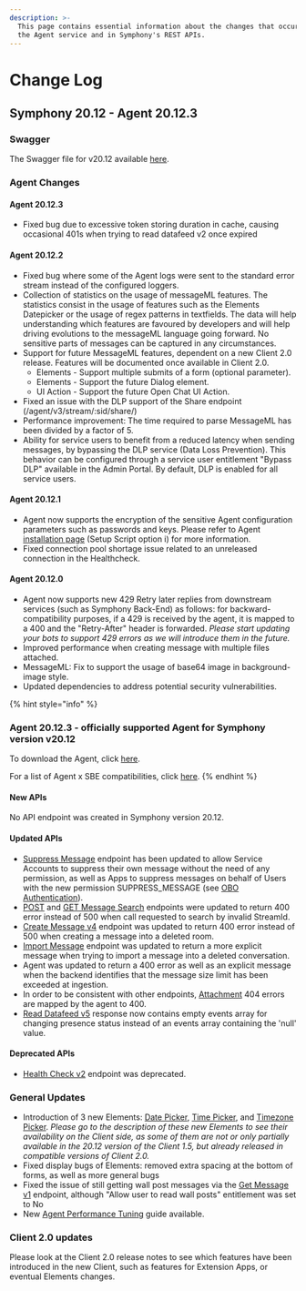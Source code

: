 ```yaml
---
description: >-
  This page contains essential information about the changes that occurred in
  the Agent service and in Symphony's REST APIs.
---
```


# Change Log

## **Symphony 20.12 - Agent 20.12.3**

### Swagger

The Swagger file for v20.12 available [here](%20https://github.com/symphonyoss/symphony-api-spec/tree/20.12).

### Agent Changes

#### Agent 20.12.3

* Fixed bug due to excessive token storing duration in cache, causing occasional 401s when trying to read datafeed v2 once expired

#### Agent 20.12.2

* Fixed bug where some of the Agent logs were sent to the standard error stream instead of the configured loggers.
* Collection of statistics on the usage of messageML features. The statistics consist in the usage of features such as the Elements Datepicker or the usage of regex patterns in  textfields. The data will help understanding which features are favoured by developers and will help driving evolutions to the messageML language going forward. No sensitive parts of messages can be captured in any circumstances.
* Support for future MessageML features, dependent on a new Client 2.0 release. Features will be documented once available in Client 2.0.
  * Elements - Support multiple submits of a form \(optional parameter\).
  * Elements - Support the future Dialog element. 
  * UI Action - Support the future Open Chat UI Action.
* Fixed an issue with the DLP support of the Share endpoint \(/agent/v3/stream/:sid/share/\)
* Performance improvement: The time required to parse MessageML has been divided by a factor of 5.
* Ability for service users to benefit from a reduced latency when sending messages, by bypassing the DLP service \(Data Loss Prevention\). This behavior can be configured through a service user entitlement "Bypass DLP" available in the Admin Portal. By default, DLP is enabled for all service users.

#### Agent 20.12.1

* Agent now supports the encryption of the sensitive Agent configuration parameters such as passwords and keys. Please refer to Agent [installation page](https://docs.developers.symphony.com/v/v20.12/admin-guide/agent-guide/agent-2.x-and-above-installation#overview-of-the-setup-script) \(Setup Script option i\) for more information. 
* Fixed connection pool shortage issue related to an unreleased connection in the Healthcheck.

#### Agent 20.12.0

* Agent now supports new 429 Retry later replies from downstream services \(such as Symphony Back-End\) as follows: for backward-compatibility purposes, if a 429 is received by the agent, it is mapped to a 400 and the "Retry-After" header is forwarded. _Please start updating your bots to support 429 errors as we will introduce them in the future._
* Improved performance when creating message with multiple files attached.
* MessageML: Fix to support the usage of base64 image in background-image style.
* Updated dependencies to address potential security vulnerabilities.

{% hint style="info" %}
### Agent 20.12.3 - officially supported Agent for Symphony version v20.12

To download the Agent, click [here](%20https://storage.googleapis.com/sym-platform/developers/rest-api/agent-20.12.3.zip).

For a list of Agent x SBE compatibilities, click [here](agent-guide/sbe-x-agent-compatibility-matrix.md).
{% endhint %}

#### **New APIs**

No API endpoint was created in Symphony version 20.12.

#### **Updated APIs**

* [Suppress Message](https://developers.symphony.com/restapi/v20.12/reference#suppress-message) endpoint has been updated to allow Service Accounts to suppress their own message without the need of any permission, as well as Apps to suppress messages on behalf of Users with the new permission SUPPRESS\_MESSAGE \(see [OBO Authentication](../building-extension-applications-on-symphony/app-authentication/obo-authentication.md)\).
* [POST](https://developers.symphony.com/restapi/v20.12/reference#message-search-post) and [GET Message Search](https://developers.symphony.com/restapi/v20.12/reference#message-search-get) endpoints were updated to return 400 error instead of 500 when call requested to search by invalid StreamId.
* [Create Message v4](https://developers.symphony.com/restapi/v20.12/reference#create-message-v4) endpoint was updated to return 400 error instead of 500 when creating a message into a deleted room.
* [Import Message](https://developers.symphony.com/restapi/v20.12/reference#import-message-v4) endpoint was updated to return a more explicit message when trying to import a message into a deleted conversation.
* Agent was updated to return a 400 error as well as an explicit message when the backend identifies that the message size limit has been exceeded at ingestion.
* In order to be consistent with other endpoints, [Attachment](https://developers.symphony.com/restapi/v20.12/reference#attachment) 404 errors are mapped by the agent to 400.
* [Read Datafeed v5](https://developers.symphony.com/restapi/v20.12/reference#read-datafeed-v5) response now contains empty events array for changing presence status instead of an events array containing the 'null' value.

#### **Deprecated APIs**

* [Health Check v2](https://developers.symphony.com/restapi/v20.12/reference#health-check-v2) endpoint was deprecated.

### **General Updates**

* Introduction of 3 new Elements: [Date Picker](../building-bots-on-symphony/symphony-elements/available-elements/date-picker.md), [Time Picker](../building-bots-on-symphony/symphony-elements/available-elements/time-picker.md), and [Timezone Picker](../building-bots-on-symphony/symphony-elements/available-elements/timezone-picker.md). _Please go to the description of these new Elements to see their availability on the Client side, as some of them are not or only partially available in the 20.12 version of the Client 1.5, but already released in compatible versions of Client 2.0._
* Fixed display bugs of Elements: removed extra spacing at the bottom of forms, as well as more general bugs
* Fixed the issue of still getting wall post messages via the [Get Message v1](https://developers.symphony.com/restapi/v20.12/reference#get-message-v1) endpoint, although "Allow user to read wall posts" entitlement was set to No
* New [Agent Performance Tuning](agent-guide/agent-performance-tuning.md) guide available.

### Client 2.0 updates

Please look at the Client 2.0 release notes to see which features have been introduced in the new Client, such as features for Extension Apps, or eventual Elements changes.

